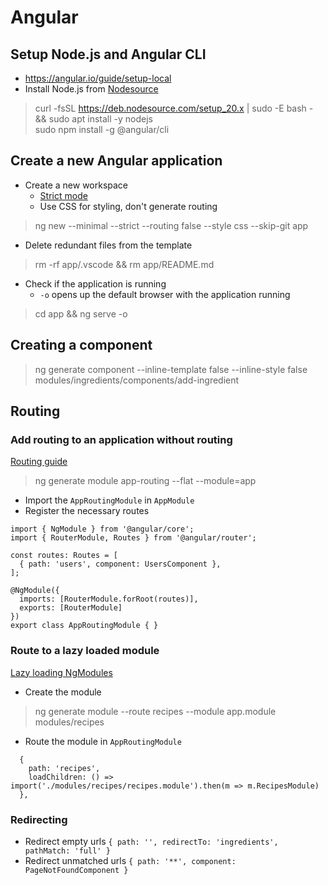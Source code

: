 # Angular
## Setup Node.js and Angular CLI
* https://angular.io/guide/setup-local
* Install Node.js from [Nodesource](https://github.com/nodesource/distributions)
> curl -fsSL https://deb.nodesource.com/setup_20.x | sudo -E bash - && sudo apt install -y nodejs\
> sudo npm install -g @angular/cli

## Create a new Angular application
* Create a new workspace
  * [Strict mode](https://angular.io/guide/strict-mode)
  * Use CSS for styling, don't generate routing
> ng new --minimal --strict --routing false --style css --skip-git app
  * Delete redundant files from the template
> rm -rf app/.vscode && rm app/README.md
* Check if the application is running
  * `-o` opens up the default browser with the application running
> cd app && ng serve -o
## Creating a component
> ng generate component --inline-template false --inline-style false modules/ingredients/components/add-ingredient

## Routing
### Add routing to an application without routing
[Routing guide](https://angular.io/guide/router)
> ng generate module app-routing --flat --module=app
* Import the `AppRoutingModule` in `AppModule`
* Register the necessary routes
```
import { NgModule } from '@angular/core';
import { RouterModule, Routes } from '@angular/router';

const routes: Routes = [
  { path: 'users', component: UsersComponent },
];

@NgModule({
  imports: [RouterModule.forRoot(routes)],
  exports: [RouterModule]
})
export class AppRoutingModule { }
```
### Route to a lazy loaded module
[Lazy loading NgModules](https://angular.io/guide/lazy-loading-ngmodules)
* Create the module
> ng generate module --route recipes --module app.module modules/recipes
* Route the module in `AppRoutingModule`
```
  {
    path: 'recipes',
    loadChildren: () => import('./modules/recipes/recipes.module').then(m => m.RecipesModule)
  },
```
### Redirecting
* Redirect empty urls `{ path: '', redirectTo: 'ingredients', pathMatch: 'full' }`
* Redirect unmatched urls `{ path: '**', component: PageNotFoundComponent }`
